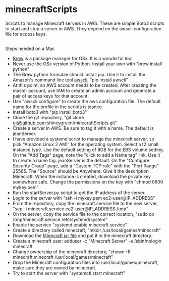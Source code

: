 # minecraftScripts
Scripts to manage Minecraft servers in AWS. These are simple Boto3 scripts to start and stop a server in AWS. They depend on the awscli configuration file for access keys.
##
Steps needed on a Mac
* [Brew](https://brew.sh/) is a package manager for OSx. It is a wonderful tool.
* Never use the OSx version of Python. Install your own with "brew install python"
* The Brew python formulae should install pip. Use it to install the Amazon's command line tool [awscli](https://aws.amazon.com/cli/), "pip install awscli"
* At this point, an AWS account needs to be created. After creating the master account, use IAM to create an admin account and generate a pair of access keys for that account.
* Use "awscli configure" to create the aws configuration file. The default name for the profile in the scripts is jeanco. 
* Install boto3 with "pip install boto3"
* Clone the git repository, "git clone git@github.com:shineygreen/minecraftScripts.git"
* Create a server in AWS. Be sure to tag it with a name. The default is jeanServer.
* I have provided a systemd script to manage the minecraft server, so pick "Amazon Linux 2 AMI" for the operating system. Select a t2.small instance type. Use the default setting of 8GB for the EBS volume setting. On the "Add Tags" page, note the "click to add a Name tag" link. Use it to create a name tag. jeanServer is the default. On the "Configure Security Group" page, add a "Custom TCP rule" with the "Port Range" 25565. The "Source" should be Anywhere. Give it the description Minecraft. When the instance is created, download the private key somewhere safe. Change the permissions on the key with "chmod 0600 mykey.pem".
* Run the startServer.py script to get the IP address of the server.
* Login to the server with "ssh -i mykey.pem ec2-user@IP_ADDRESS"
* From the repository, copy the minecraft.service file to the new server, "scp -i minecraft.service ec2-user@IP_ADDRESS:/tmp"
* On the server, copy the service file to the correct location, "sudo cp /tmp/minecraft.service /etc/systemd/system"
* Enable the service "systemd enable minecraft.service"
* Create a directory called minecraft, "mkdir /usr/local/games/minecraft"
* Download the [Minecraft jar file](https://minecraft.net/en-us/download/server) and put it in the minecraft directory.
* Create a minecraft user: adduser -c "Minecraft Server" -s /sbin/nologin minecraft
* Change ownership of the minecraft directory, "chown -R minecraft.minecraft /usr/local/games/minecraft"
* Drop the Minecraft configuration files into /usr/local/games/minecraft, make sure they are owned by minecraft.
* Try to start the server with "systemctl start minecraft"